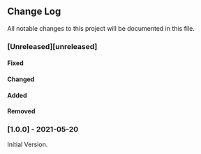 ## Change Log
All notable changes to this project will be documented in this file.

### [Unreleased][unreleased]

#### Fixed

#### Changed

#### Added

#### Removed

### [1.0.0] - 2021-05-20

Initial Version.

